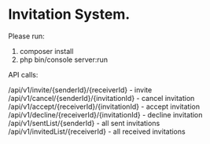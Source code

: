 Invitation System.
=================

Please run:
1. composer install
2. php bin/console server:run

API calls:

/api/v1/invite/{senderId}/{receiverId} - invite
/api/v1/cancel/{senderId}/{invitationId} - cancel invitation
/api/v1/accept/{receiverId}/{invitationId} - accept invitation
/api/v1/decline/{receiverId}/{invitationId} - decline invitation
/api/v1/sentList/{senderId} - all sent invitations
/api/v1/invitedList/{receiverId} - all received invitations